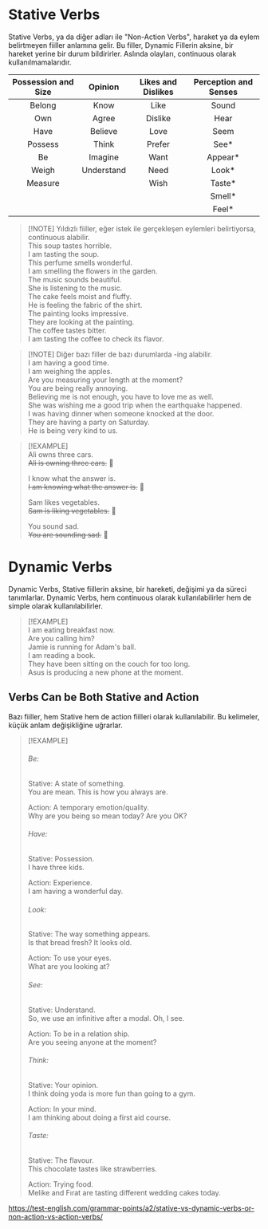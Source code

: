 # Stative Verbs  
Stative Verbs, ya da diğer adları ile "Non-Action Verbs", haraket ya da eylem belirtmeyen fiiller anlamına gelir. Bu filler, Dynamic Fillerin aksine, bir hareket yerine bir durum bildirirler. Aslında olayları, continuous olarak kullanılmamalarıdır.  

| Possession and Size |  Opinion   | Likes and Dislikes | Perception and Senses |  
|:-------------------:|:----------:|:------------------:|:---------------------:|  
|       Belong        |    Know    |        Like        |         Sound         |  
|         Own         |   Agree    |      Dislike       |         Hear          |  
|        Have         |  Believe   |        Love        |         Seem          |  
|       Possess       |   Think    |       Prefer       |         See*          |  
|         Be          |  Imagine   |        Want        |        Appear*        |  
|        Weigh        | Understand |        Need        |         Look*         |  
|       Measure       |            |        Wish        |        Taste*         |  
|                     |            |                    |        Smell*         |  
|                     |            |                    |         Feel*         |  

> [!NOTE] Yıldızlı fiiller, eğer istek ile gerçekleşen eylemleri belirtiyorsa, continuous alabilir.  
> This soup tastes horrible.  
> I am tasting the soup.  
> This perfume smells wonderful.  
> I am smelling the flowers in the garden.  
> The music sounds beautiful.  
> She is listening to the music.  
> The cake feels moist and fluffy.  
> He is feeling the fabric of the shirt.  
> The painting looks impressive.  
> They are looking at the painting.  
> The coffee tastes bitter.  
> I am tasting the coffee to check its flavor.  

> [!NOTE] Diğer bazı filler de bazı durumlarda -ing alabilir.  
> I am having a good time.  
> I am weighing the apples.  
> Are you measuring your length at the moment?  
> You are being really annoying.  
> Believing me is not enough, you have to love me as well.  
> She was wishing me a good trip when the earthquake happened.  
> I was having dinner when someone knocked at the door.  
> They are having a party on Saturday.  
> He is being very kind to us.  

> [!EXAMPLE]  
> Ali owns three cars.  
> ~~Ali is owning three cars.~~ 🚫  
>  
> I know what the answer is.  
> ~~I am knowing what the answer is.~~ 🚫  
>  
> Sam likes vegetables.  
> ~~Sam is liking vegetables.~~ 🚫  
>  
> You sound sad.  
> ~~You are sounding sad.~~ 🚫  

# Dynamic Verbs  
Dynamic Verbs, Stative fiillerin aksine, bir hareketi, değişimi ya da süreci tanımlarlar. Dynamic Verbs, hem continuous olarak kullanılabilirler hem de simple olarak kullanılabilirler.  

> [!EXAMPLE]  
> I am eating breakfast now.  
> Are you calling him?  
> Jamie is running for Adam's ball.  
> I am reading a book.  
> They have been sitting on the couch for too long.  
> Asus is producing a new phone at the moment.  

## Verbs Can be Both Stative and Action  
Bazı fiiller, hem Stative hem de action fiilleri olarak kullanılabilir. Bu kelimeler, küçük anlam değişikliğine uğrarlar.  

> [!EXAMPLE]  
> ###### Be:  
> Stative: A state of something.  
> You are mean. This is how you always are.  
>  
> Action: A temporary emotion/quality.  
> Why are you being so mean today? Are you OK?  
>  
> ###### Have:  
> Stative: Possession.  
> I have three kids.  
>  
> Action: Experience.  
> I am having a wonderful day.  
>  
> ###### Look:  
> Stative: The way something appears.  
> Is that bread fresh? It looks old.  
>  
> Action: To use your eyes.  
> What are you looking at?  
>  
> ###### See:  
> Stative: Understand.  
> So, we use an infinitive after a modal. Oh, I see.  
>  
> Action: To be in a relation ship.  
> Are you seeing anyone at the moment?  
>  
> ###### Think:  
> Stative: Your opinion.  
> I think doing yoda is more fun than going to a gym.  
>  
> Action: In your mind.  
> I am thinking about doing a first aid course.  
>  
> ###### Taste:  
> Stative: The flavour.  
> This chocolate tastes like strawberries.  
>  
> Action: Trying food.  
> Melike and Fırat are tasting different wedding cakes today.  

https://test-english.com/grammar-points/a2/stative-vs-dynamic-verbs-or-non-action-vs-action-verbs/  